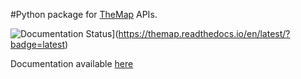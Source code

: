 #Python package for [TheMap](https://themap.net) APIs.

![Documentation Status](https://readthedocs.org/projects/themap/badge/?version=latest)](https://themap.readthedocs.io/en/latest/?badge=latest)

Documentation available [here](https://themap.readthedocs.io/en/latest/)